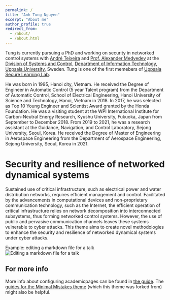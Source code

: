 ```yaml
---
permalink: /
title: "Anh Tung Nguyen"
excerpt: "About me"
author_profile: true
redirect_from: 
  - /about/
  - /about.html
---
```


Tung is currently pursuing a PhD and working on security in networked control systems with [André Teixeira](https://www.andre-teixeira.eu/) and [Prof. Alexander Medvedev](https://user.it.uu.se/~am/am.new.html) at the [Division of Systems and Control](http://www.it.uu.se/about_us/divisions/systems_and_control/people), [Department of Information Technology](https://it.uu.se/), [Uppsala University](https://uu.se/), Sweden. Tung is one of the first memebers of [Uppsala Secure Learning Lab](https://uslc-lab.github.io/).

He was born in 1995, Hanoi city, Vietnam. He received the Degree of Engineer in Automatic Control (5 year Talent program) from the Department of Automatic Control, School of Electrical Engineering, Hanoi University of Science and Technology, Hanoi, Vietnam in 2018. In 2017, he was selected as Top 10 Young Engineer and Scientist Award granted by the Honda Foundation. He was a visiting student at the WPI International Institute for Carbon-Neutral Energy Research, Kyushu University, Fukuoka, Japan from September to December 2018. From 2019 to 2021, he was a research assistant at the Guidance, Navigation, and Control Laboratory, Sejong University, Seoul, Korea. He received the Degree of Master of Engineering in Aerospace Engineering from the Department of Aerospace Engineering, Sejong University, Seoul, Korea in 2021.

Security and resilience of networked dynamical systems
======
Sustained use of critical infrastructure, such as electrical power and water distribution networks, requires efficient management and control. Facilitated by the advancements in computational devices and non-proprietary communication technology, such as the Internet, the efficient operation of critical infrastructure relies on network decomposition into interconnected subsystems, thus forming networked control systems. However, the use of public and pervasive communication channels leaves these systems vulnerable to cyber attacks. This theme aims to create novel methodologies to enhance the security and resilience of networked dynamical systems under cyber attacks.

Example: editing a markdown file for a talk
![Editing a markdown file for a talk](/images/editing-talk.png)

For more info
------
More info about configuring academicpages can be found in [the guide](https://academicpages.github.io/markdown/). The [guides for the Minimal Mistakes theme](https://mmistakes.github.io/minimal-mistakes/docs/configuration/) (which this theme was forked from) might also be helpful.
